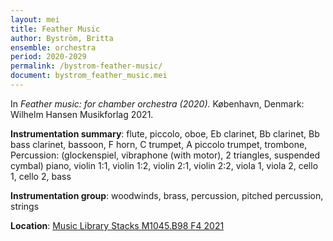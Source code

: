 ```yaml
---
layout: mei
title: Feather Music
author: Byström, Britta
ensemble: orchestra
period: 2020-2029
permalink: /bystrom-feather-music/
document: bystrom_feather_music.mei 
---
```


In *Feather music: for chamber orchestra (2020).* København, Denmark: Wilhelm Hansen Musikforlag 2021.

**Instrumentation summary**: flute, piccolo, oboe, Eb clarinet, Bb clarinet, Bb bass clarinet, bassoon, F horn, C trumpet, A piccolo trumpet, trombone, Percussion: (glockenspiel, vibraphone (with motor), 2 triangles, suspended cymbal) piano, violin 1:1, violin 1:2, violin 2:1, violin 2:2, viola 1, viola 2, cello 1, cello 2, bass

**Instrumentation group**: woodwinds, brass, percussion, pitched percussion, strings 

**Location**: <a href="https://tufts.primo.exlibrisgroup.com/permalink/01TUN_INST/1kc9gia/alma991018897372403851" target="_blank">Music Library Stacks M1045.B98 F4 2021</a>